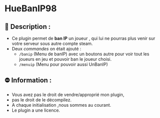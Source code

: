 # HueBanIP98
## __:newspaper: Description__ :
- Ce plugin permet de **ban IP** un joueur , qui lui ne pourras plus venir sur votre serveur sous autre compte steam.
- Deux *commandes* on était ajouté : 
     - `/banip` (Menu de banIP)  avec un boutons autre pour voir tout les joueurs en jeu et pouvoir ban le joueur choisi.
     - `/menuip` (Menu pour pouvoir aussi UnBanIP)

## :no_entry: __Information__ : 
- Vous avez pas le droit de vendre/approprié mon plugin,
- pas le droit de le décompilez.
- A chaque initialisation ,nous sommes au courant.
- Le plugin a une licence.
